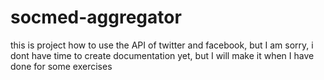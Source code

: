 # socmed-aggregator

this is project how to use the API of twitter and facebook, but I am sorry, i dont have time to create documentation yet, but I will make it when I have done for some exercises
